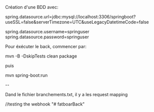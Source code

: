 Création d'une BDD avec:

spring.datasource.url=jdbc:mysql://localhost:3306/springboot?useSSL=false&serverTimezone=UTC&useLegacyDatetimeCode=false


spring.datasource.username=springuser
spring.datasource.password=springuser

Pour éxécuter le back, commencer par:

mvn -B -DskipTests clean package

puis

mvn spring-boot:run

--

Dand le fichier branchements.txt, il y a les request mapping

//testing the webhook
"# fatboarBack" 
